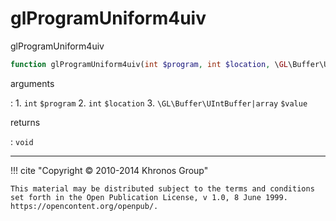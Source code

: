 # glProgramUniform4uiv
glProgramUniform4uiv

```php
function glProgramUniform4uiv(int $program, int $location, \GL\Buffer\UIntBuffer|array $value) : void
```

arguments

:    1. `int` `$program` 
    2. `int` `$location` 
    3. `\GL\Buffer\UIntBuffer|array` `$value` 

returns

:    `void` 

---
     

!!! cite "Copyright © 2010-2014 Khronos Group"

    This material may be distributed subject to the terms and conditions set forth in the Open Publication License, v 1.0, 8 June 1999. https://opencontent.org/openpub/.